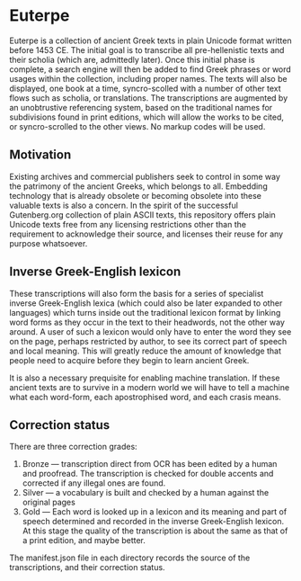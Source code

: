 # Euterpe
Euterpe is a collection of ancient Greek texts in plain Unicode format written before 1453 CE. The initial goal is to transcribe all pre-hellenistic texts and their scholia (which are, admittedly later). Once this initial phase is complete, a search engine will then be added to find Greek phrases or word usages within the collection, including proper names. The texts will also be displayed, one book at a time, syncro-scolled with a number of other text flows such as scholia, or translations. The transcriptions are augmented by an unobtrustive referencing system, based on the traditional names for subdivisions found in print editions, which will allow the works to be cited, or syncro-scrolled to the other views. No markup codes will be used. 

## Motivation
Existing archives and commercial publishers seek to control in some way the patrimony of the ancient Greeks, which belongs to all. Embedding technology that is already obsolete or becoming obsolete into these valuable texts is also a concern. In the spirit of the successful Gutenberg.org collection of plain ASCII texts, this repository offers plain Unicode texts free from any licensing restrictions other than the requirement to acknowledge their source, and licenses their reuse for any purpose whatsoever.

## Inverse Greek-English lexicon
These transcriptions will also form the basis for a series of specialist inverse Greek-English lexica (which could also be later expanded to other languages) which turns inside out the traditional lexicon format by linking word forms as they occur in the text to their headwords, not the other way around. A user of such a lexicon would only have to enter the word they see on the page, perhaps restricted by author, to see its correct part of speech and local meaning. This will greatly reduce the amount of knowledge that people need to acquire before they begin to learn ancient Greek. 

It is also a necessary prequisite for enabling machine translation. If these ancient texts are to survive in a modern world we will have to tell a machine what each word-form, each apostrophised word, and each crasis means. 

## Correction status
There are three correction grades:

1. Bronze — transcription direct from OCR has been edited by a human and proofread. The 
transcription is checked for double accents and corrected if any illegal ones are found.
2. Silver — a vocabulary is built and checked by a human against the original pages
3. Gold — Each word is looked up in a lexicon and its meaning and part of speech determined and 
recorded in the inverse Greek-English lexicon. At this stage the quality of the transcription 
is about the same as that of a print edition, and maybe better.

The manifest.json file in each directory records the source of the transcriptions, and their correction status.
